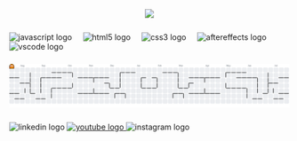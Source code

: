 <div align="center">
  <img height="350" src="https://media1.giphy.com/media/v1.Y2lkPTc5MGI3NjExb3F6NTNpMmQ0ZnZmZXNpY2NkMzBtNHM1dzhiNGtpaDZ0MTl0YmJ6cCZlcD12MV9pbnRlcm5hbF9naWZfYnlfaWQmY3Q9Zw/xThuWaf6RYQrYZcDvO/giphy.gif"  />
</div>

###

<div align="left">
  <img src="https://cdn.jsdelivr.net/gh/devicons/devicon/icons/javascript/javascript-original.svg" height="40" alt="javascript logo"  />
  <img width="12" />
  <img src="https://cdn.jsdelivr.net/gh/devicons/devicon/icons/html5/html5-original.svg" height="40" alt="html5 logo"  />
  <img width="12" />
  <img src="https://cdn.jsdelivr.net/gh/devicons/devicon/icons/css3/css3-original.svg" height="40" alt="css3 logo"  />
  <img width="12" />
  <img src="https://cdn.jsdelivr.net/gh/devicons/devicon/icons/aftereffects/aftereffects-original.svg" height="40" alt="aftereffects logo"  />
  <img width="12" />
  <img src="https://cdn.jsdelivr.net/gh/devicons/devicon/icons/vscode/vscode-original.svg" height="40" alt="vscode logo"  />
</div>

###

<picture>
  <source media="(prefers-color-scheme: dark)" srcset="https://raw.githubusercontent.com/AbelCE91/AbelCE91/output/pacman-contribution-graph-dark.svg">
  <source media="(prefers-color-scheme: light)" srcset="https://raw.githubusercontent.com/AbelCE91/AbelCE91/output/pacman-contribution-graph.svg">
  <img alt="pacman contribution graph" src="https://raw.githubusercontent.com/AbelCE91/AbelCE91/output/pacman-contribution-graph.svg">
</picture>

###

<div align="left">
  <img src="https://raw.githubusercontent.com/maurodesouza/profile-readme-generator/master/src/assets/icons/social/linkedin/default.svg" width="52" height="40" alt="linkedin logo"  />
  <a href="https://www.youtube.com/@ExplorandosinFronteras" target="_blank">
    <img src="https://raw.githubusercontent.com/maurodesouza/profile-readme-generator/master/src/assets/icons/social/youtube/default.svg" width="52" height="40" alt="youtube logo"  />
  </a>
  <img src="https://raw.githubusercontent.com/maurodesouza/profile-readme-generator/master/src/assets/icons/social/instagram/default.svg" width="52" height="40" alt="instagram logo"  />
</div>

###
